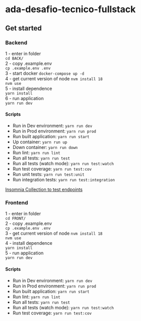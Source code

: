 # ada-desafio-tecnico-fullstack

## Get started

### Backend
1 - enter in folder  
`cd BACK/`  
2 - copy .example.env  
`cp .example.env .env`  
3 - start docker
`docker-compose up -d `  
4 - get current version of node
`nvm install 18`  
`nvm use`  
5 - install dependence  
`yarn install `  
6 - run application   
`yarn run dev `

#### Scripts

- Run in Dev environment: `yarn run dev`  
- Run in Prod environment: `yarn run prod`  
- Run built application: `yarn run start`  
- Up container: `yarn run up`  
- Down container: `yarn run down`  
- Run lint: `yarn run lint`
- Run all tests: `yarn run test`
- Run all tests (watch mode): `yarn run test:watch`
- Run test coverage: `yarn run test:cov`
- Run unit tests: `yarn run test:unit`
- Run integration tests: `yarn run test:integration`

[Insomnia Collection to test endpoints](./Insomnia_Collection.json)

### Frontend

1 - enter in folder  
`cd FRONT/`  
2 - copy .example.env  
`cp .example.env .env`  
3 - get current version of node
`nvm install 18`  
`nvm use`  
4 - install dependence  
`yarn install `  
5 - run application   
`yarn run dev `

#### Scripts

- Run in Dev environment: `yarn run dev`  
- Run in Prod environment: `yarn run prod`  
- Run built application: `yarn run start`  
- Run lint: `yarn run lint`
- Run all tests: `yarn run test`
- Run all tests (watch mode): `yarn run test:watch`
- Run test coverage: `yarn run test:cov`

